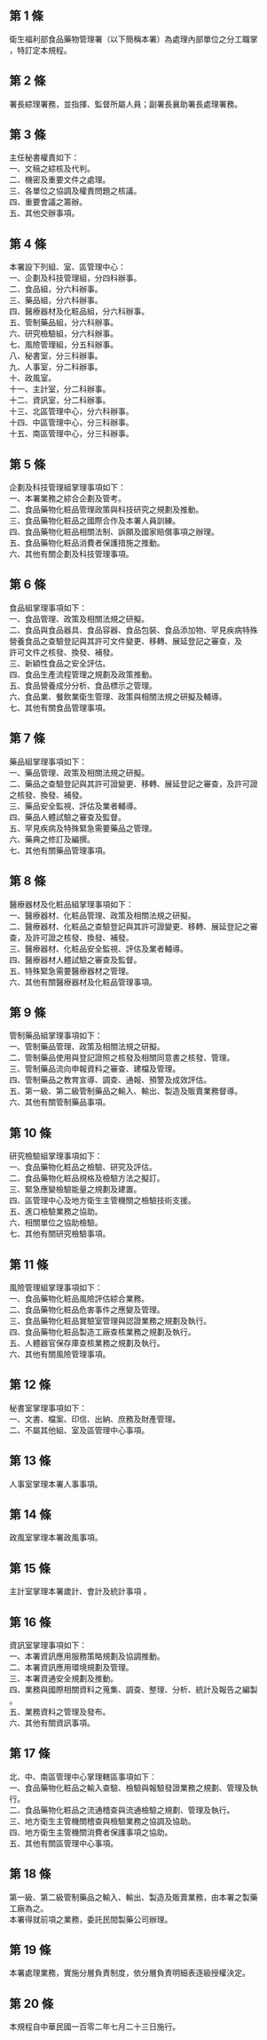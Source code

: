 第 1 條
-------
衛生福利部食品藥物管理署（以下簡稱本署）為處理內部單位之分工職掌  
，特訂定本規程。

第 2 條
-------
署長綜理署務，並指揮、監督所屬人員；副署長襄助署長處理署務。

第 3 條
-------
主任秘書權責如下：  
一、文稿之綜核及代判。  
二、機密及重要文件之處理。  
三、各單位之協調及權責問題之核議。  
四、重要會議之籌辦。  
五、其他交辦事項。

第 4 條
-------
本署設下列組、室、區管理中心：  
一、企劃及科技管理組，分四科辦事。  
二、食品組，分六科辦事。  
三、藥品組，分六科辦事。  
四、醫療器材及化粧品組，分六科辦事。  
五、管制藥品組，分六科辦事。  
六、研究檢驗組，分六科辦事。  
七、風險管理組，分五科辦事。  
八、秘書室，分三科辦事。  
九、人事室，分二科辦事。  
十、政風室。  
十一、主計室，分二科辦事。  
十二、資訊室，分二科辦事。  
十三、北區管理中心，分六科辦事。  
十四、中區管理中心，分三科辦事。  
十五、南區管理中心，分三科辦事。

第 5 條
-------
企劃及科技管理組掌理事項如下：  
一、本署業務之綜合企劃及管考。  
二、食品藥物化粧品管理政策與科技研究之規劃及推動。  
三、食品藥物化粧品之國際合作及本署人員訓練。  
四、食品藥物化粧品相關法制、訴願及國家賠償事項之辦理。  
五、食品藥物化粧品消費者保護措施之推動。  
六、其他有關企劃及科技管理事項。

第 6 條
-------
食品組掌理事項如下：  
一、食品管理、政策及相關法規之研擬。  
二、食品與食品器具、食品容器、食品包裝、食品添加物、罕見疾病特殊  
    營養食品之查驗登記與其許可文件變更、移轉、展延登記之審查，及  
    許可文件之核發、換發、補發。  
三、新穎性食品之安全評估。  
四、食品生產流程管理之規劃及政策推動。  
五、食品營養成分分析、食品標示之管理。  
六、食品業、餐飲業衛生管理、政策與相關法規之研擬及輔導。  
七、其他有關食品管理事項。

第 7 條
-------
藥品組掌理事項如下：  
一、藥品管理、政策及相關法規之研擬。  
二、藥品之查驗登記與其許可證變更、移轉、展延登記之審查，及許可證  
    之核發、換發、補發。  
三、藥品安全監視、評估及業者輔導。  
四、藥品人體試驗之審查及監督。  
五、罕見疾病及特殊緊急需要藥品之管理。  
六、藥典之修訂及編撰。  
七、其他有關藥品管理事項。

第 8 條
-------
醫療器材及化粧品組掌理事項如下：  
一、醫療器材、化粧品管理、政策及相關法規之研擬。  
二、醫療器材、化粧品之查驗登記與其許可證變更、移轉、展延登記之審  
    查，及許可證之核發、換發、補發。  
三、醫療器材、化粧品安全監視、評估及業者輔導。  
四、醫療器材人體試驗之審查及監督。  
五、特殊緊急需要醫療器材之管理。  
六、其他有關醫療器材及化粧品管理事項。

第 9 條
-------
管制藥品組掌理事項如下：  
一、管制藥品管理、政策及相關法規之研擬。  
二、管制藥品使用與登記證照之核發及相關同意書之核發、管理。  
三、管制藥品流向申報資料之審查、建檔及管理。  
四、管制藥品之教育宣導、調查、通報、預警及成效評估。  
五、第一級、第二級管制藥品之輸入、輸出、製造及販賣業務督導。  
六、其他有關管制藥品事項。

第 10 條
--------
研究檢驗組掌理事項如下：  
一、食品藥物化粧品之檢驗、研究及評估。  
二、食品藥物化粧品規格及檢驗方法之擬訂。  
三、緊急應變檢驗能量之規劃及建置。  
四、區管理中心及地方衛生主管機關之檢驗技術支援。  
五、進口檢驗業務之協助。  
六、相關單位之協助檢驗。  
七、其他有關研究檢驗事項。

第 11 條
--------
風險管理組掌理事項如下：  
一、食品藥物化粧品風險評估綜合業務。  
二、食品藥物化粧品危害事件之應變及管理。  
三、食品藥物化粧品實驗室管理與認證業務之規劃及執行。  
四、食品藥物化粧品製造工廠查核業務之規劃及執行。  
五、人體器官保存庫查核業務之規劃及執行。  
六、其他有關風險管理事項。

第 12 條
--------
秘書室掌理事項如下：  
一、文書、檔案、印信、出納、庶務及財產管理。  
二、不屬其他組、室及區管理中心事項。

第 13 條
--------
人事室掌理本署人事事項。

第 14 條
--------
政風室掌理本署政風事項。

第 15 條
--------
主計室掌理本署歲計、會計及統計事項 。

第 16 條
--------
資訊室掌理事項如下：  
一、本署資訊應用服務策略規劃及協調推動。  
二、本署資訊應用環境規劃及管理。  
三、本署資通安全規劃及推動。  
四、業務與國際相關資料之蒐集、調查、整理、分析、統計及報告之編製  
    。  
五、業務資料之管理及發布。  
六、其他有關資訊事項。

第 17 條
--------
北、中、南區管理中心掌理轄區事項如下：  
一、食品藥物化粧品之輸入查驗、檢驗與報驗發證業務之規劃、管理及執  
    行。  
二、食品藥物化粧品之流通稽查與流通檢驗之規劃、管理及執行。  
三、地方衛生主管機關稽查與檢驗業務之協調及協助。  
四、地方衛生主管機關消費者保護事項之協助。  
五、其他有關區管理中心事項。

第 18 條
--------
第一級、第二級管制藥品之輸入、輸出、製造及販賣業務，由本署之製藥  
工廠為之。  
本署得就前項之業務，委託民間製藥公司辦理。

第 19 條
--------
本署處理業務，實施分層負責制度，依分層負責明細表逐級授權決定。

第 20 條
--------
本規程自中華民國一百零二年七月二十三日施行。

